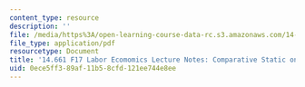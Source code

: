 ```yaml
---
content_type: resource
description: ''
file: /media/https%3A/open-learning-course-data-rc.s3.amazonaws.com/14-661-labor-economics-i-fall-2017/0ece5ff389af11b58cfd121ee744e8ee_MIT14_661F17_lec_immig.pdf
file_type: application/pdf
resourcetype: Document
title: '14.661 F17 Labor Ecomomics Lecture Notes: Comparative Static on Immigration'
uid: 0ece5ff3-89af-11b5-8cfd-121ee744e8ee
---
```

